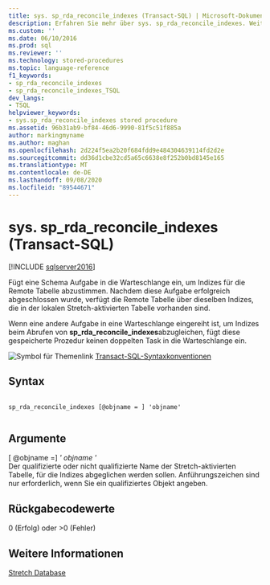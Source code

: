 ```yaml
---
title: sys. sp_rda_reconcile_indexes (Transact-SQL) | Microsoft-Dokumentation
description: Erfahren Sie mehr über sys. sp_rda_reconcile_indexes. Weitere Informationen finden Sie unter Verwenden dieser gespeicherten Transact-SQL-Prozedur zum Abgleichen von Indizes in einer Remote Tabelle.
ms.custom: ''
ms.date: 06/10/2016
ms.prod: sql
ms.reviewer: ''
ms.technology: stored-procedures
ms.topic: language-reference
f1_keywords:
- sp_rda_reconcile_indexes
- sp_rda_reconcile_indexes_TSQL
dev_langs:
- TSQL
helpviewer_keywords:
- sys.sp_rda_reconcile_indexes stored procedure
ms.assetid: 96b31ab9-bf84-46d6-9990-81f5c51f885a
author: markingmyname
ms.author: maghan
ms.openlocfilehash: 2d224f5ea2b20f684fdd9e484304639114fd2d2e
ms.sourcegitcommit: dd36d1cbe32cd5a65c6638e8f252b0bd8145e165
ms.translationtype: MT
ms.contentlocale: de-DE
ms.lasthandoff: 09/08/2020
ms.locfileid: "89544671"
---
```

# <a name="syssp_rda_reconcile_indexes-transact-sql"></a>sys. sp_rda_reconcile_indexes (Transact-SQL)
[!INCLUDE [sqlserver2016](../../includes/applies-to-version/sqlserver2016.md)]

  Fügt eine Schema Aufgabe in die Warteschlange ein, um Indizes für die Remote Tabelle abzustimmen. Nachdem diese Aufgabe erfolgreich abgeschlossen wurde, verfügt die Remote Tabelle über dieselben Indizes, die in der lokalen Stretch-aktivierten Tabelle vorhanden sind.  
  
 Wenn eine andere Aufgabe in eine Warteschlange eingereiht ist, um Indizes beim Abrufen von **sp_rda_reconcile_indexes**abzugleichen, fügt diese gespeicherte Prozedur keinen doppelten Task in die Warteschlange ein.  
  
 ![Symbol für Themenlink](../../database-engine/configure-windows/media/topic-link.gif "Symbol für Themenlink") [Transact-SQL-Syntaxkonventionen](../../t-sql/language-elements/transact-sql-syntax-conventions-transact-sql.md)  
  
## <a name="syntax"></a>Syntax  
  
```  
  
sp_rda_reconcile_indexes [@objname = ] 'objname'  
  
```  
  
## <a name="arguments"></a>Argumente  
 [ @objname =] *' objname '*  
 Der qualifizierte oder nicht qualifizierte Name der Stretch-aktivierten Tabelle, für die Indizes abgeglichen werden sollen. Anführungszeichen sind nur erforderlich, wenn Sie ein qualifiziertes Objekt angeben.  
  
## <a name="return-code-values"></a>Rückgabecodewerte  
 0 (Erfolg) oder >0 (Fehler)  
  
## <a name="see-also"></a>Weitere Informationen  
 [Stretch Database](../../sql-server/stretch-database/stretch-database.md)  
  
  
